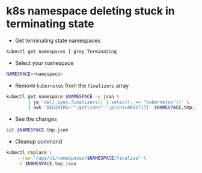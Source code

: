 # k8s namespace deleting stuck in terminating state

- Get terminating state namespaces

```bash
kubectl get namespaces | grep Terminating
```

- Select your namespace

```bash
NAMESPACE=<namespace>
```

- Remove `kubernetes` from the `finalizers` array

```bash
kubectl get namespace $NAMESPACE -o json \
        | jq 'del(.spec.finalizers[] | select(. == "kubernetes"))' \
        | awk 'BEGIN{RS="";getline<"-";print>ARGV[1]}' $NAMESPACE.tmp.json
```

- See the changes

```bash
cat $NAMESPACE.tmp.json
```

- Cleanup command

```bash
kubectl replace \
	--raw "/api/v1/namespaces/$NAMESPACE/finalize" \
	-f $NAMESPACE.tmp.json
```
<!--stackedit_data:
eyJoaXN0b3J5IjpbMTM0MjUwNTQ0OV19
-->